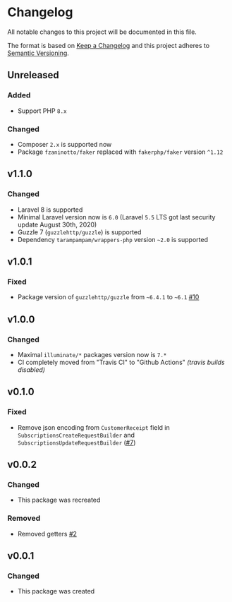 # Changelog

All notable changes to this project will be documented in this file.

The format is based on [Keep a Changelog][keepachangelog] and this project adheres to [Semantic Versioning][semver].

## Unreleased

### Added

- Support PHP `8.x`

### Changed

- Composer `2.x` is supported now
- Package `fzaninotto/faker` replaced with `fakerphp/faker` version `^1.12`

## v1.1.0

### Changed

- Laravel 8 is supported
- Minimal Laravel version now is `6.0` (Laravel `5.5` LTS got last security update August 30th, 2020)
- Guzzle 7 (`guzzlehttp/guzzle`) is supported
- Dependency `tarampampam/wrappers-php` version `~2.0` is supported

## v1.0.1

### Fixed

- Package version of `guzzlehttp/guzzle` from `~6.4.1` to `~6.1` [#10]

[#10]:https://github.com/avto-dev/cloud-payments-laravel/issues/10

## v1.0.0

### Changed

- Maximal `illuminate/*` packages version now is `7.*`
- CI completely moved from "Travis CI" to "Github Actions" _(travis builds disabled)_

## v0.1.0

### Fixed

- Remove json encoding from `CustomerReceipt` field in `SubscriptionsCreateRequestBuilder` and `SubscriptionsUpdateRequestBuilder` ([#7])

[#7]: https://github.com/avto-dev/cloud-payments-laravel/issues/7

## v0.0.2

### Changed

- This package was recreated

### Removed

- Removed getters [#2]

## v0.0.1

### Changed

- This package was created

[keepachangelog]:https://keepachangelog.com/en/1.0.0/
[semver]:https://semver.org/spec/v2.0.0.html
[#2]:https://github.com/avto-dev/cloud-payments-laravel/issues/2
